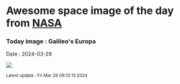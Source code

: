 
# Awesome space image of the day from [NASA](https://api.nasa.gov/)

### Today image : Galileo's Europa
Date : 2024-03-29

![](https://apod.nasa.gov/apod/image/2403/PIA19048europa1024.jpg)

<small>Latest update : Fri Mar 29 09:12:13 2024</small>
        